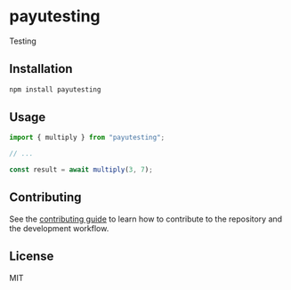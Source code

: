 # payutesting

Testing

## Installation

```sh
npm install payutesting
```

## Usage

```js
import { multiply } from "payutesting";

// ...

const result = await multiply(3, 7);
```

## Contributing

See the [contributing guide](CONTRIBUTING.md) to learn how to contribute to the repository and the development workflow.

## License

MIT
